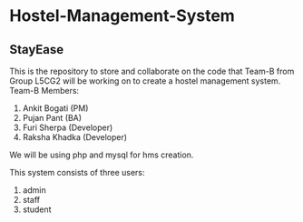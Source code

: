 # Hostel-Management-System
## StayEase

This is the repository to store and collaborate on the code that Team-B from Group L5CG2 will be working on to create a hostel management system. 
<br>
Team-B Members:
1. Ankit Bogati (PM)
2. Pujan Pant (BA)
3. Furi Sherpa (Developer)
4. Raksha Khadka (Developer)

We will be using php and mysql for hms creation.

This system consists of three users:
1. admin
2. staff
3. student